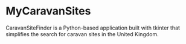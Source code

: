 # MyCaravanSites
CaravanSiteFinder is a Python-based application built with tkinter that simplifies the search for caravan sites in the United Kingdom.
